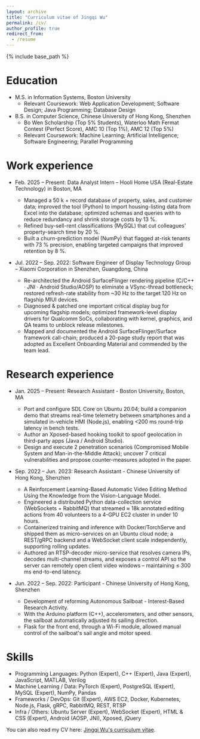 ```yaml
---
layout: archive
title: "Curriculum vitae of Jingqi Wu"
permalink: /cv/
author_profile: true
redirect_from:
  - /resume
---
```


{% include base_path %}

Education
======
* M.S. in Information Systems, Boston University
  * Relevant Coursework:  Web Application Development; Software Design; Java Programming; Database Design
* B.S. in Computer Science, Chinese University of Hong Kong, Shenzhen
  * Bo Wen Scholarship (Top 5% Students), Waterloo Math Fermat Contest (Perfect Score), AMC 10 (Top 1%), AMC 12 (Top 5%)
  * Relevant Coursework:  Machine Learning; Artificial Intelligence; Software Engineering; Parallel Programming

Work experience
======
* Feb. 2025 – Present: Data Analyst Intern – Hooli Home USA (Real-Estate Technology) in Boston, MA
  * Managed a 50 k + record database of property, sales, and customer data; improved the tool (Python) to import housing-listing data from Excel into the database; optimized schemas and queries with to reduce redundancy and shrink storage costs by 13 %.
  * Refined buy-sell-rent classifications (MySQL) that cut colleagues’ property-search time by 20 %.
  * Built a churn-prediction model (NumPy) that flagged at-risk tenants with 73 % precision, enabling targeted campaigns that improved retention by 8 %.

* Jul. 2022 – Sep. 2022: Software Engineer of Display Technology Group – Xiaomi Corporation in Shenzhen, Guangdong, China
  * Re-architected the Android SurfaceFlinger rendering pipeline (C/C++ · JNI · Android Studio/AOSP) to eliminate a VSync-thread bottleneck; restored refresh-rate stability from ~30 Hz to the target 120 Hz on flagship MIUI devices.
  * Diagnosed & patched one important critical display bug for upcoming flagship models; optimized framework-level display drivers for Qualcomm SoCs, collaborating with kernel, graphics, and QA teams to unblock release milestones.
  * Mapped and documented the Android SurfaceFlinger/Surface framework call-chain; produced a 20-page study report that was adopted as Excellent Onboarding Material and commended by the team lead.

Research experience
======
* Jan. 2025 – Present: Research Assistant - Boston University, Boston, MA
  * Port and configure SDL Core on Ubuntu 20.04; build a companion demo that streams real-time telemetry between smartphones and a simulated in-vehicle HMI (Node.js), enabling <200 ms round-trip latency in bench tests.
  * Author an Xposed-based hooking toolkit to spoof geolocation in third-party apps (Java / Android Studio).
  * Design and execute 2 penetration scenarios (Compromised Mobile System and Man-in-the-Middle Attack); uncover 7 critical vulnerabilities and propose counter-measures adopted in the paper.

* Sep. 2022 – Jun. 2023: Research Assistant - Chinese University of Hong Kong, Shenzhen
  * A Reinforcement Learning-Based Automatic Video Editing Method Using the Knowledge from the Vision-Language Model.                                                                 
  * Engineered a distributed Python data-collection service (WebSockets + RabbitMQ) that streamed ≈ 18k annotated editing actions from 40 volunteers to a 4-GPU EC2 cluster in under 10 hours.
  * Containerized training and inference with Docker/TorchServe and shipped them as micro-services on an Ubuntu cloud node; a REST/gRPC backend and a WebSocket client scale independently, supporting rolling updates.
  * Authored an RTSP-decoder micro-service that resolves camera IPs, decodes multi-channel streams, and exposes a control API so the server can remotely open client video windows – maintaining ≤ 300 ms end-to-end latency.


* Jun. 2022 – Sep. 2022: Participant - Chinese University of Hong Kong, Shenzhen
  * Development of reforming Autonomous Sailboat - Interest-Based Research Activity.                                                                            
  *	With the Arduino platform (C++), accelerometers, and other sensors, the sailboat automatically adjusted its sailing direction.
  *	Flask for the front end, through a Wi-Fi module, allowed manual control of the sailboat's sail angle and motor speed.

Skills
======
* Programming Languages: Python (Expert), C++ (Expert), Java (Expert), JavaScript, MATLAB, Verilog
* Machine Learning / Data: PyTorch (Expert), PostgreSQL (Expert), MySQL (Expert), NumPy, Pandas
* Frameworks / DevOps: Git (Expert), AWS EC2, Docker, Kubernetes, Node.js, Flask, gRPC, RabbitMQ, REST, RTSP
* Infra / Others: Ubuntu Server (Expert), WebSocket (Expert), HTML & CSS (Expert), Android (AOSP, JNI), Xposed, jQuery

You can also read my CV here: [Jingqi Wu's curriculum vitae](../assets/curriculum_vitae_of_Jingqi_Wu.pdf).
